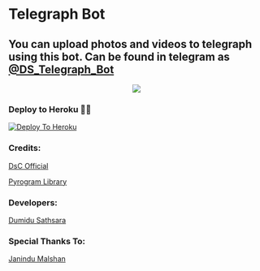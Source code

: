 # Telegraph Bot

## You can upload photos and videos to telegraph using this bot. Can be found in telegram as [@DS_Telegraph_Bot](https://t.me/DS_Telegraph_Bot)

<p align="center">
  <img src="https://telegra.ph/file/19d946f74a80b80deede6.jpg">
</p>

### Deploy to Heroku 🏃‍♂

[![Deploy To Heroku](https://www.herokucdn.com/deploy/button.svg)](https://heroku.com/deploy?template=https://github.com/DumiduSathsara/DSTelegraphBot)

### Credits:

[DsC Official](https://t.me/DsC_Offl)

[Pyrogram Library](https://github.com/pyrogram/pyrogram)

### Developers:

[Dumidu Sathsara](https://t.me/DumiduSathara)

### Special Thanks To:

[Janindu Malshan](https://github.com/ImJanindu)
